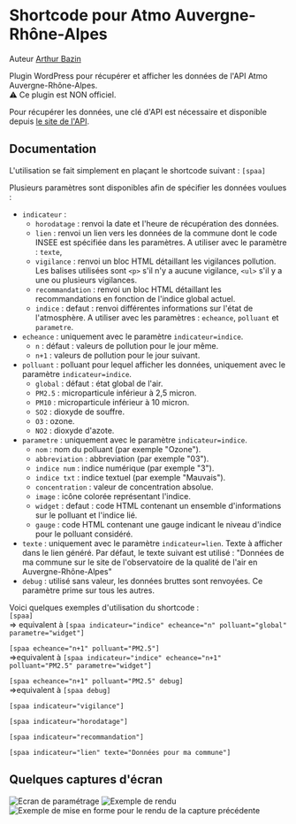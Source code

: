 # Shortcode pour Atmo Auvergne-Rhône-Alpes

Auteur [Arthur Bazin](https://www.arthurbazin.com)

Plugin WordPress pour récupérer et afficher les données de l'API Atmo Auvergne-Rhône-Alpes.  
:warning: Ce plugin est NON officiel.

Pour récupérer les données, une clé d'API est nécessaire et disponible depuis [le site de l'API](https://api.atmo-aura.fr/documentation).


## Documentation

L'utilisation se fait simplement en plaçant le shortcode suivant :
```[spaa]```

Plusieurs paramètres sont disponibles afin de spécifier les données voulues :
- `indicateur` :
  - `horodatage` : renvoi la date et l'heure de récupération des données.
  - `lien` : renvoi un lien vers les données de la commune dont le code INSEE est spécifiée dans les paramètres. A utiliser avec le paramètre : `texte`,
  - `vigilance` : renvoi un bloc HTML détaillant les vigilances pollution. Les balises utilisées sont `<p>` s'il n'y a aucune vigilance, `<ul>` s'il y a une ou plusieurs vigilances.
  - `recommandation` : renvoi un bloc HTML détaillant les recommandations en fonction de l'indice global actuel.
  - `indice` : defaut : renvoi différentes informations sur l'état de l'atmosphère. A utiliser avec les paramètres : `echeance`, `polluant` et `parametre`.
- `echeance` : uniquement avec le paramètre `indicateur=indice`.
  - `n` : défaut : valeurs de pollution pour le jour même.
  - `n+1` : valeurs de pollution pour le jour suivant.
- `polluant` : polluant pour lequel afficher les données, uniquement avec le paramètre `indicateur=indice`.
  - `global` : défaut : état global de l'air.
  - `PM2.5` : microparticule inférieur à 2,5 micron.
  - `PM10` : microparticule inférieur à 10 micron.
  - `SO2` : dioxyde de souffre.
  - `O3` : ozone.
  - `NO2` : dioxyde d'azote.
- `parametre` : uniquement avec le paramètre `indicateur=indice`.
  - `nom` : nom du polluant (par exemple "Ozone").
  - `abbreviation` : abbreviation (par exemple "03").
  - `indice num` : indice numérique (par exemple "3").
  - `indice txt` : indice textuel (par exemple "Mauvais").
  - `concentration` : valeur de concentration absolue.
  - `image` : icône colorée représentant l'indice.
  - `widget` : defaut : code HTML contenant un ensemble d'informations sur le polluant et l'indice lié.
  - `gauge` : code HTML contenant une gauge indicant le niveau d'indice pour le polluant considéré.
- `texte` : uniquement avec le paramètre `indicateur=lien`. Texte à afficher dans le lien généré. Par défaut, le texte suivant est utilisé : "Données de ma commune sur le site de l'observatoire de la qualité de l'air en Auvergne-Rhône-Alpes"
- `debug` : utilisé sans valeur, les données bruttes sont renvoyées. Ce paramètre prime sur tous les autres.

Voici quelques exemples d'utilisation du shortcode :  
```[spaa]```  
=> equivalent à ```[spaa indicateur="indice" echeance="n" polluant="global" parametre="widget"]```  

```[spaa echeance="n+1" polluant="PM2.5"]```  
=>equivalent à ```[spaa indicateur="indice" echeance="n+1" polluant="PM2.5" parametre="widget"]```  

```[spaa echeance="n+1" polluant="PM2.5" debug]```  
=>equivalent à ```[spaa debug]```  

```[spaa indicateur="vigilance"]```  

```[spaa indicateur="horodatage"]```  

```[spaa indicateur="recommandation"]```  

```[spaa indicateur="lien" texte="Données pour ma commune"]``` 


## Quelques captures d'écran

![Ecran de paramétrage](/doc/screenshot-1.png)
![Exemple de rendu](/doc/screenshot-2.png)
![Exemple de mise en forme pour le rendu de la capture précédente](/doc/screenshot-3.png)

